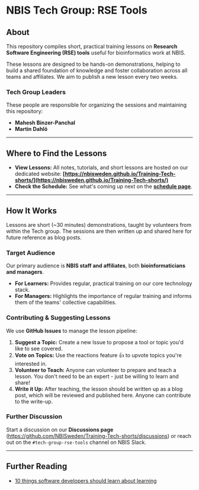 # NBIS Tech Group: RSE Tools

## About

This repository compiles short, practical training lessons on **Research Software Engineering (RSE) tools** useful for bioinformatics work at NBIS.

These lessons are designed to be hands-on demonstrations, helping to build a shared foundation of knowledge and foster collaboration across all teams and affiliates. We aim to publish a new lesson every two weeks.

### Tech Group Leaders

These people are responsible for organizing the sessions and maintaining this repository:

- **Mahesh Binzer-Panchal**
- **Martin Dahlö**

---

## Where to Find the Lessons

* **View Lessons:** All notes, tutorials, and short lessons are hosted on our dedicated website:
**[https://nbisweden.github.io/Training-Tech-shorts/](https://nbisweden.github.io/Training-Tech-shorts/)**
* **Check the Schedule:** See what's coming up next on the **[schedule page](https://nbisweden.github.io/Training-Tech-shorts/schedule.html)**.

---

## How It Works

Lessons are short (~30 minutes) demonstrations, taught by volunteers from within the Tech group.
The sessions are then written up and shared here for future reference as blog posts.

### Target Audience

Our primary audience is **NBIS staff and affiliates**, both **bioinformaticians and managers**.
* **For Learners:** Provides regular, practical training on our core technology stack.
* **For Managers:** Highlights the importance of regular training and informs them of the teams' collective capabilities.

### Contributing & Suggesting Lessons

We use **GitHub Issues** to manage the lesson pipeline:

1. **Suggest a Topic:** Create a new Issue to propose a tool or topic you'd like to see covered.
2. **Vote on Topics:** Use the reactions feature 👍 to upvote topics you're interested in.
3. **Volunteer to Teach:** Anyone can volunteer to prepare and teach a lesson. You don't need to be an expert - just be willing to learn and share!
4. **Write it Up:** After teaching, the lesson should be written up as a blog post, which will be reviewed and published here. Anyone can contribute to the write-up.

### Further Discussion

Start a discussion on our **Discussions page** (https://github.com/NBISweden/Training-Tech-shorts/discussions)
or reach out on the `#tech-group-rse-tools` channel on NBIS Slack.

---

## Further Reading

* [10 things software developers should learn about learning](https://cacm.acm.org/magazines/2024/1/278891-10-things-software-developers-should-learn-about-learning/fulltext)
